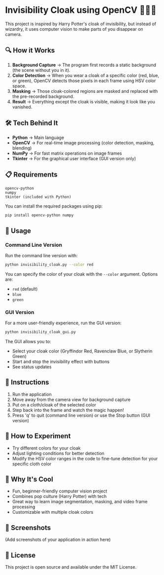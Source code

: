# Invisibility Cloak using OpenCV 🧙‍♂️✨

This project is inspired by Harry Potter's cloak of invisibility, but instead of wizardry, it uses computer vision to make parts of you disappear on camera.

## 🔍 How it Works

1. **Background Capture** → The program first records a static background (the scene without you in it).
2. **Color Detection** → When you wear a cloak of a specific color (red, blue, or green), OpenCV detects those pixels in each frame using HSV color space.
3. **Masking** → Those cloak-colored regions are masked and replaced with the pre-recorded background.
4. **Result** → Everything except the cloak is visible, making it look like you vanished.

## 🛠 Tech Behind It

- **Python** → Main language
- **OpenCV** → For real-time image processing (color detection, masking, blending)
- **NumPy** → For fast matrix operations on image frames
- **Tkinter** → For the graphical user interface (GUI version only)

## 📋 Requirements

```
opencv-python
numpy
tkinter (included with Python)
```

You can install the required packages using pip:

```bash
pip install opencv-python numpy
```

## 🚀 Usage

### Command Line Version

Run the command line version with:

```bash
python invisibility_cloak.py --color red
```

You can specify the color of your cloak with the `--color` argument. Options are:
- `red` (default)
- `blue`
- `green`

### GUI Version

For a more user-friendly experience, run the GUI version:

```bash
python invisibility_cloak_gui.py
```

The GUI allows you to:
- Select your cloak color (Gryffindor Red, Ravenclaw Blue, or Slytherin Green)
- Start and stop the invisibility effect with buttons
- See status updates

## 📝 Instructions

1. Run the application
2. Move away from the camera view for background capture
3. Put on a cloth/cloak of the selected color
4. Step back into the frame and watch the magic happen!
5. Press 'q' to quit (command line version) or use the Stop button (GUI version)

## 🧪 How to Experiment

- Try different colors for your cloak
- Adjust lighting conditions for better detection
- Modify the HSV color ranges in the code to fine-tune detection for your specific cloth color

## 🤩 Why It's Cool

- Fun, beginner-friendly computer vision project
- Combines pop culture (Harry Potter) with tech
- Great way to learn image segmentation, masking, and video frame processing
- Customizable with multiple cloak colors

## 📸 Screenshots

(Add screenshots of your application in action here)

## 📜 License

This project is open source and available under the MIT License.
